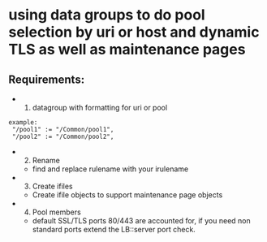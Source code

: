 # using data groups to do pool selection by uri or host and dynamic TLS as well as maintenance pages ##

## Requirements:
   - 1. datagroup with formatting for uri or pool
```
example: 
 "/pool1" := "/Common/pool1",
 "/pool2" := "/Common/pool2",
```
   - 2. Rename
     - find and replace rulename with your irulename
   - 3. Create ifiles
     - Create ifile objects to support maintenance page objects
   - 4. Pool members
     - default SSL/TLS ports 80/443 are accounted for, if you need non standard ports extend the LB::server port check.
